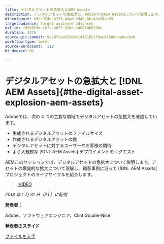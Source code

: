 ```yaml
---
title: デジタルアセットの急拡大とAEM Assets
description: デジタルアセットの急拡大と、AdobeでのAEM Assetsについて説明します。
discoiquuid: b3ec974b-8173-4dad-b349-88c4da78ce89
targetaudience: target-audience advanced
exl-id: fd0b8f3e-c6fc-4df7-926c-c40074b6534c
duration: 3276
source-git-commit: 9a297cda953d4414131657f9ac84580aea0eabeb
workflow-type: tm+mt
source-wordcount: '112'
ht-degree: 0%

---
```


# デジタルアセットの急拡大と [!DNL AEM Assets]{#the-digital-asset-explosion-aem-assets}

Adobeでは、次の 4 つの主要な領域でデジタルアセットの急拡大を確認しています。

* 生成されるデジタルアセットのファイルサイズ
* 作成されるデジタルアセットの数
* デジタルアセットに対するユーザーやお客様の期待
* より大規模な [!DNL AEM Assets] デプロイメントのリクエスト

AEMこのセッションでは、デジタルアセットの急拡大について説明します。アセットの爆発的な拡大について理解し、顧客事例に沿って [!DNL AEM Assets] プロジェクトのライフサイクルを紹介します。

>[!VIDEO](https://video.tv.adobe.com/v/21474/?quality=9)

*2018 年 1 月 31 日（PT）に配信*

**発表者：**

Adobe、ソフトウェアエンジニア、Clint Goudie-Nice

**発表者のスライド**

[ファイルを入手](assets/1+30+18+the+digital+asset+explosion+gems.pdf)
<!--
[Get back to the Overview](https://helpx.adobe.com/jp/experience-manager/kt/eseminars/gems/aem-index.html)
-->
